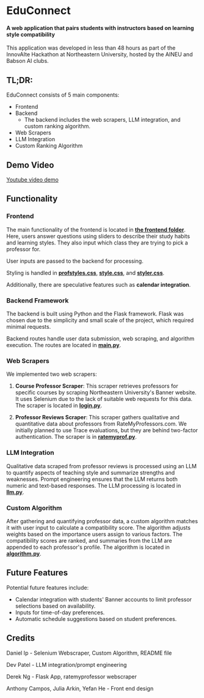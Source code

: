 # EduConnect
#### A web application that pairs students with instructors based on learning style compatibility
This application was developed in less than 48 hours as part of the InnovAIte Hackathon at Northeastern University, hosted by the AINEU and Babson AI clubs.

## TL;DR:
EduConnect consists of 5 main components:
- Frontend
- Backend
  - The backend includes the web scrapers, LLM integration, and custom ranking algorithm.
- Web Scrapers
- LLM Integration
- Custom Ranking Algorithm

## Demo Video
[Youtube video demo](https://youtu.be/mEA085TzxbI)

## Functionality
### Frontend
The main functionality of the frontend is located in **[the frontend folder](https://github.com/dng24/educonnect/tree/master/frontend)**. Here, users answer questions using sliders to describe their study habits and learning styles. They also input which class they are trying to pick a professor for.

User inputs are passed to the backend for processing.

Styling is handled in **[profstyles.css](https://github.com/dng24/educonnect/blob/master/frontend/profstyles.css)**, 
**[style.css](https://github.com/dng24/educonnect/blob/master/frontend/style.css)**, and **[styler.css](https://github.com/dng24/educonnect/blob/master/frontend/styler.css)**.

Additionally, there are speculative features such as **calendar integration**.

### Backend Framework
The backend is built using Python and the Flask framework. Flask was chosen due to the simplicity and small scale of the project, which required minimal requests.

Backend routes handle user data submission, web scraping, and algorithm execution. The routes are located in **[main.py](https://github.com/dng24/educonnect/blob/master/backend/main.py)**.

### Web Scrapers
We implemented two web scrapers:

1. **Course Professor Scraper**: This scraper retrieves professors for specific courses by scraping Northeastern University's Banner website. It uses Selenium due to the lack of suitable web requests for this data. The scraper is located in **[login.py](https://github.com/dng24/educonnect/blob/master/backend/login.py)**.

2. **Professor Reviews Scraper**: This scraper gathers qualitative and quantitative data about professors from RateMyProfessors.com. We initially planned to use Trace evaluations, but they are behind two-factor authentication. The scraper is in **[ratemyprof.py](https://github.com/dng24/educonnect/blob/master/backend/ratemyprof.py)**.

### LLM Integration
Qualitative data scraped from professor reviews is processed using an LLM to quantify aspects of teaching style and summarize strengths and weaknesses. Prompt engineering ensures that the LLM returns both numeric and text-based responses. The LLM processing is located in **[llm.py](https://github.com/dng24/educonnect/blob/master/backend/llm.py)**.

### Custom Algorithm
After gathering and quantifying professor data, a custom algorithm matches it with user input to calculate a compatibility score. The algorithm adjusts weights based on the importance users assign to various factors. The compatibility scores are ranked, and summaries from the LLM are appended to each professor's profile. The algorithm is located in **[algorithm.py](https://github.com/dng24/educonnect/blob/master/backend/Algorithm.py)**.

## Future Features
Potential future features include:
- Calendar integration with students' Banner accounts to limit professor selections based on availability.
- Inputs for time-of-day preferences.
- Automatic schedule suggestions based on student preferences.

## Credits
Daniel Ip - Selenium Webscraper, Custom Algorithm, README file

Dev Patel - LLM integration/prompt engineering

Derek Ng - Flask App, ratemyprofessor webscraper

Anthony Campos, Julia Arkin, Yefan He - Front end design
